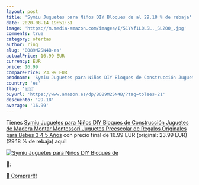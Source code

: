 ```yaml
---
layout: post
title: 'Symiu Juguetes para Niños DIY Bloques de al 29.18 % de rebaja'
date: 2020-08-14 19:51:51
image: 'https://m.media-amazon.com/images/I/51YNf1L0LSL._SL200_.jpg'
comments: true
category: ofertas
author: ring
slug: 'B089M2SN4B-es'
actualPrice: 16.99 EUR
currency: EUR
price: 16.99
comparePrice: 23.99 EUR
prodname: 'Symiu Juguetes para Niños DIY Bloques de Construcción Juguetes de Madera Montar Montessori Juguetes Preescolar de Regalos Originales para Bebes 3 4 5 Años'
country: 'es'
flag: '🇪🇸'
buyurl: 'https://www.amazon.es/dp/B089M2SN4B/?tag=tolees-21'
descuento: '29.18'
average: '16.99'
---
```


Tienes [Symiu Juguetes para Niños DIY Bloques de Construcción Juguetes de Madera Montar Montessori Juguetes Preescolar de Regalos Originales para Bebes 3 4 5 Años](https://www.amazon.es/dp/B089M2SN4B/?tag=tolees-21) con precio final de  16.99 EUR (original: 23.99 EUR) (29.18 %  de rebaja) aqui!

[![Symiu Juguetes para Niños DIY Bloques de](https://m.media-amazon.com/images/I/51YNf1L0LSL._SL200_.jpg)](https://www.amazon.es/dp/B089M2SN4B/?tag=tolees-21)

🔎:


[🛒 Comprar!!!](https://www.amazon.es/dp/B089M2SN4B/?tag=tolees-21)
